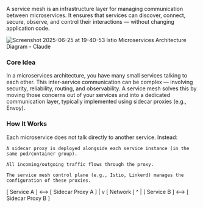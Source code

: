
A service mesh is an infrastructure layer for managing communication between microservices. It ensures that services can discover, connect, secure, observe, and control their interactions — without changing application code.  

![Screenshot 2025-06-25 at 19-40-53 Istio Microservices Architecture Diagram - Claude](https://github.com/user-attachments/assets/28567875-45a0-4200-9b9b-cdf6deb5d720)
    

### Core Idea

In a microservices architecture, you have many small services talking to each other. This inter-service communication can be complex — involving security, reliability, routing, and observability. A service mesh solves this by moving those concerns out of your services and into a dedicated communication layer, typically implemented using sidecar proxies (e.g., Envoy).  

### How It Works

Each microservice does not talk directly to another service. Instead:

    A sidecar proxy is deployed alongside each service instance (in the same pod/container group).

    All incoming/outgoing traffic flows through the proxy.

    The service mesh control plane (e.g., Istio, Linkerd) manages the configuration of these proxies.

[ Service A ] <--> [ Sidecar Proxy A ]
                              |
                              v
                         [ Network ]
                              ^
                              |
[ Service B ] <--> [ Sidecar Proxy B ]  

